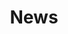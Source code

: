 ---
title: "News"
excerpt: "Read our latest news and blog posts."

layout: loop
loop: news
permalink: /news/
---